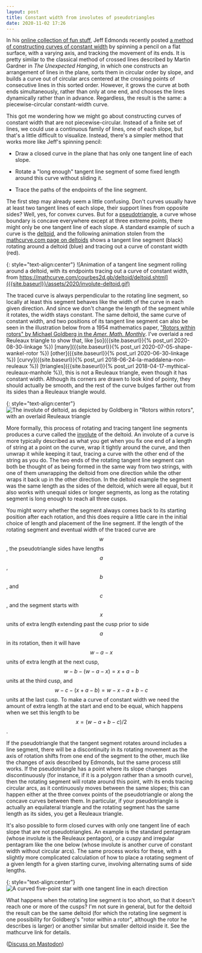 ```yaml
---
layout: post
title: Constant width from involutes of pseudotriangles
date: 2020-11-02 17:26
---
```

In his [online collection of fun stuff](https://www.eecs.yorku.ca/~jeff/courses/fun/), Jeff Edmonds recently posted [a method of constructing curves of constant width](https://www.eecs.yorku.ca/~jeff/courses/fun/Equal_Distance.docx) by spinning a pencil on a flat surface, with a varying axis, and tracking the movement of its ends. It is pretty similar to the classical method of crossed lines described by Martin Gardner in _The Unexpected Hanging_, in which one constructs an arrangement of lines in the plane, sorts them in circular order by slope, and builds a curve out of circular arcs centered at the crossing points of consecutive lines in this sorted order. However, it grows the curve at both ends simultaneously, rather than only at one end, and chooses the lines dynamically rather than in advance. Regardless, the result is the same: a piecewise-circular constant-width curve.

This got me wondering how we might go about constructing curves of constant width that are not piecewise-circular. Instead of a finite set of lines, we could use a continuous family of lines, one of each slope, but that's a little difficult to visualize. Instead, there's a simpler method that works more like Jeff's spinning pencil:

* Draw a closed curve in the plane that has only one tangent line of each slope.

* Rotate a "long enough" tangent line segment of some fixed length around this curve without sliding it.

* Trace the paths of the endpoints of the line segment.

The first step may already seem a little confusing. Don't curves usually have at least two tangent lines of each slope, their support lines from opposite sides? Well, yes, for convex curves. But for a [pseudotriangle](https://en.wikipedia.org/wiki/Pseudotriangle), a curve whose boundary is concave everywhere except at three extreme points, there might only be one tangent line of each slope. A standard example of such a curve is the [deltoid](https://en.wikipedia.org/wiki/Deltoid_curve), and the following animation stolen from the [mathcurve.com page on deltoids](https://mathcurve.com/courbes2d.gb/deltoid/deltoid.shtml) shows a tangent line segment (black) rotating around a deltoid (blue) and tracing out a curve of constant width (red).

{: style="text-align:center"}
![Animation of a tangent line segment rolling around a deltoid, with its endpoints tracing out a curve of constant width, from https://mathcurve.com/courbes2d.gb/deltoid/deltoid.shtml]({{site.baseurl}}/assets/2020/involute-deltoid.gif)

The traced curve is always perpendicular to the rotating line segment, so locally at least this segment behaves like the width of the curve in each given direction. And since we don't change the length of the segment while it rotates, the width stays constant. The same deltoid, the same curve of constant width, and two positions of its tangent line segment can also be seen in the illustration below from a 1954 mathematics paper, ["Rotors within rotors" by Michael Goldberg in the _Amer. Math. Monthly_](https://doi.org/10.2307/2307215). I've overlaid a red Reuleaux triangle to show that, like [so]({{site.baseurl}}{% post_url 2020-08-30-linkage %}) [many]({{site.baseurl}}{% post_url 2020-07-05-shape-wankel-rotor %}) [other]({{site.baseurl}}{% post_url 2020-06-30-linkage %}) [curvy]({{site.baseurl}}{% post_url 2018-06-24-la-maddalena-non-reuleaux %}) [triangles]({{site.baseurl}}{% post_url 2018-04-17-mythical-reuleaux-manhole %}), this is not a Reuleaux triangle, even though it has constant width. Although its corners are drawn to look kind of pointy, they should actually be smooth, and the rest of the curve bulges farther out from its sides than a Reuleaux triangle would.

{: style="text-align:center"}
![The involute of deltoid, as depicted by Goldberg in "Rotors within rotors", with an overlaid Reuleaux triangle]({{site.baseurl}}/assets/2020/rotors-within-rotors.png)

More formally, this process of rotating and tracing tangent line segments produces a curve called the [involute](https://en.wikipedia.org/wiki/Involute) of the deltoid. An involute of a curve is more typically described as what you get when you fix one end of a length of string at a point on the curve, wrap it tightly around the curve, and then unwrap it while keeping it taut, tracing a curve with the other end of the string as you do. The two ends of the rotating tangent line segment can both be thought of as being formed in the same way from two strings, with one of them unwrapping the deltoid from one direction while the other wraps it back up in the other direction. In the deltoid example the segment was the same length as the sides of the deltoid, which were all equal, but it also works with unequal sides or longer segments, as long as the rotating segment is long enough to reach all three cusps.

You might worry whether the segment always comes back to its starting position after each rotation, and this does require a little care in the initial choice of length and placement of the line segment. If the length of the rotating segment and eventual width of the traced curve are $$w$$, the pseudotriangle sides have lengths $$a$$, $$b$$, and $$c$$, and the segment starts with $$x$$ units of extra length extending past the cusp prior to side $$a$$ in its rotation, then it will have $$w-a-x$$ units of extra length at the next cusp, $$w-b-(w-a-x)=x+a-b$$ units at the third cusp, and $$w-c-(x+a-b)=w-x-a+b-c$$ units at the last cusp. To make a curve of constant width we need the amount of extra length at the start and end to be equal, which happens when we set this length to be $$x=(w-a+b-c)/2$$.

If the pseudotriangle that the tangent segment rotates around includes a line segment, there will be a discontinuity in its rotating movement as the axis of rotation shifts from one end of the segment to the other, much like the changes of axis described by Edmonds, but the same process still works.  If the pseudotriangle has a point where its slope changes discontinuously (for instance, if it is a polygon rather than a smooth curve), then the rotating segment will rotate around this point, with its ends tracing circular arcs, as it continuously moves between the same slopes; this can happen either at the three convex points of the pseudotriangle or along the concave curves between them. In particular, if your pseudotriangle is actually an equilateral triangle and the rotating segment has the same length as its sides, you get a Reuleaux triangle.

It's also possible to form closed curves with only one tangent line of each slope that are not pseudotriangles. An example is the standard pentagram (whose involute is the Reuleaux pentagon), or a cuspy and irregular pentagram like the one below (whose involute is another curve of constant width without circular arcs). The same process works for these, with a slightly more complicated calculation of how to place a rotating segment of a given length for a given starting curve, involving alternating sums of side lengths.

{: style="text-align:center"}
![A curved five-point star with one tangent line in each direction]({{site.baseurl}}/assets/2020/cuspy-star.svg)

What happens when the rotating line segment is too short, so that it doesn't reach one or more of the cusps? I'm not sure in general, but for the deltoid the result can be the same deltoid (for which the rotating line segment is one possibility for Goldberg's "rotor within a rotor", although the rotor he describes is larger) or another similar but smaller deltoid inside it. See the mathcurve link for details.

([Discuss on Mastodon](https://mathstodon.xyz/@11011110/105144037558097550))